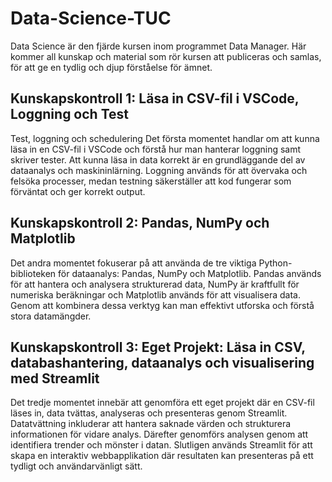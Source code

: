 # Data-Science-TUC
Data Science är den fjärde kursen inom programmet Data Manager. Här kommer all kunskap och material som rör kursen att publiceras och samlas, för att ge en tydlig och djup förståelse för ämnet.
## Kunskapskontroll 1: Läsa in CSV-fil i VSCode, Loggning och Test
Test, loggning och schedulering
Det första momentet handlar om att kunna läsa in en CSV-fil i VSCode och förstå hur man hanterar loggning samt skriver tester. Att kunna läsa in data korrekt är en grundläggande del av dataanalys och maskininlärning. Loggning används för att övervaka och felsöka processer, medan testning säkerställer att kod fungerar som förväntat och ger korrekt output.
## Kunskapskontroll 2: Pandas, NumPy och Matplotlib
Det andra momentet fokuserar på att använda de tre viktiga Python-biblioteken för dataanalys: Pandas, NumPy och Matplotlib. Pandas används för att hantera och analysera strukturerad data, NumPy är kraftfullt för numeriska beräkningar och Matplotlib används för att visualisera data. Genom att kombinera dessa verktyg kan man effektivt utforska och förstå stora datamängder.
##  Kunskapskontroll 3: Eget Projekt: Läsa in CSV, databashantering, dataanalys och visualisering med Streamlit
Det tredje momentet innebär att genomföra ett eget projekt där en CSV-fil läses in, data tvättas, analyseras och presenteras genom Streamlit. Datatvättning inkluderar att hantera saknade värden och strukturera informationen för vidare analys. Därefter genomförs analysen genom att identifiera trender och mönster i datan. Slutligen används Streamlit för att skapa en interaktiv webbapplikation där resultaten kan presenteras på ett tydligt och användarvänligt sätt.
